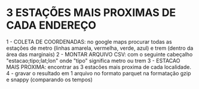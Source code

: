 # 3 ESTAÇÕES MAIS PROXIMAS DE CADA ENDEREÇO

1 - COLETA DE COORDENADAS: no google maps procurar todas as estações de metro (linhas amarela, vermelha, verde, azul) e trem (dentro da área das marginais)
2 - MONTAR ARQUIVO CSV: com o seguinte cabeçalho "estacao;tipo;lat;lon" onde "tipo" significa metro ou trem
3 - ESTACAO MAIS PROXIMA: encontrar as 3 estacões mais proxima de cada localidade.
4 - gravar o resultado em 1 arquivo no formato parquet na formatação gzip e snappy (comparando os tempos)
